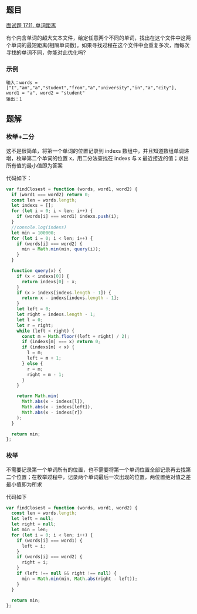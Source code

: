 ## 题目

[面试题 17.11. 单词距离](https://leetcode.cn/problems/find-closest-lcci/)

有个内含单词的超大文本文件，给定任意两个不同的单词，找出在这个文件中这两个单词的最短距离(相隔单词数)。如果寻找过程在这个文件中会重复多次，而每次寻找的单词不同，你能对此优化吗?

### 示例

```
输入：words = ["I","am","a","student","from","a","university","in","a","city"], word1 = "a", word2 = "student"
输出：1

```

## 题解

### 枚举+二分

这不是很简单，将第一个单词的位置记录到 indexs 数组中，并且知道数组单调递增，枚举第二个单词的位置 x，用二分法查找在 indexs 与 x 最近接近的值；求出所有值的最小值即为答案

代码如下：

```js
var findClosest = function (words, word1, word2) {
  if (word1 === word2) return 0;
  const len = words.length;
  let indexs = [];
  for (let i = 0; i < len; i++) {
    if (words[i] === word1) indexs.push(i);
  }
  //console.log(indexs)
  let min = 100000;
  for (let i = 0; i < len; i++) {
    if (words[i] === word2) {
      min = Math.min(min, query(i));
    }
  }

  function query(x) {
    if (x < indexs[0]) {
      return indexs[0] - x;
    }
    if (x > indexs[indexs.length - 1]) {
      return x - indexs[indexs.length - 1];
    }
    let left = 0;
    let right = indexs.length - 1;
    let l = 0;
    let r = right;
    while (left < right) {
      const m = Math.floor((left + right) / 2);
      if (indexs[m] === x) return 0;
      if (indexs[m] < x) {
        l = m;
        left = m + 1;
      } else {
        r = m;
        right = m - 1;
      }
    }

    return Math.min(
      Math.abs(x - indexs[l]),
      Math.abs(x - indexs[left]),
      Math.abs(x - indexs[r])
    );
  }

  return min;
};
```

### 枚举

不需要记录第一个单词所有的位置，也不需要将第一个单词位置全部记录再去找第二个位置；在枚举过程中，记录两个单词最后一次出现的位置，两位置绝对值之差最小值即为所求

代码如下

```js
var findClosest = function (words, word1, word2) {
  const len = words.length;
  let left = null;
  let right = null;
  let min = len;
  for (let i = 0; i < len; i++) {
    if (words[i] === word1) {
      left = i;
    }
    if (words[i] === word2) {
      right = i;
    }
    if (left !== null && right !== null) {
      min = Math.min(min, Math.abs(right - left));
    }
  }

  return min;
};
```
